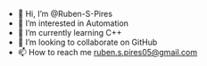 - 👋 Hi, I’m @Ruben-S-Pires
- 👀 I’m interested in Automation
- 🌱 I’m currently learning C++
- 💞️ I’m looking to collaborate on GitHub
- 📫 How to reach me ruben.s.pires05@gmail.com

<!---
Ruben-S-Pires/Ruben-S-Pires is a ✨ special ✨ repository because its `README.md` (this file) appears on your GitHub profile.
You can click the Preview link to take a look at your changes.
--->
